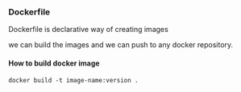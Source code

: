 ### Dockerfile

Dockerfile is declarative way of creating images

we can build the images and we can push to any docker repository.

#### How to build docker image
```
docker build -t image-name:version .
```